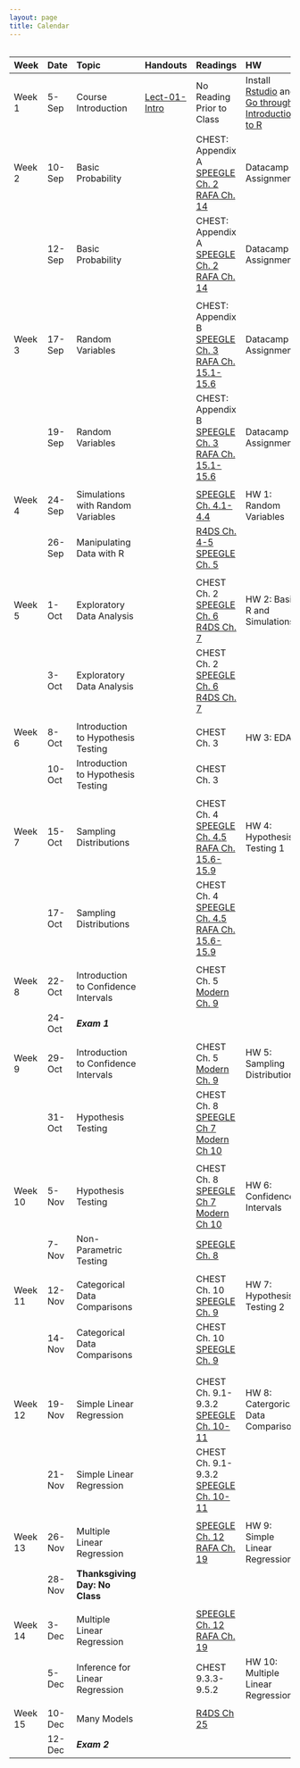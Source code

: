 ```yaml
---
layout: page
title: Calendar
---
```


       

    

<table style="width:100%;">
<colgroup>
    <col width="8%" />
    <col width="8%" />
    <col width="29%" />
    <col width="10%" />
    <col width="20%" />
    <col width="25%" />
    <col width="10%" />
    </colgroup>

<table><thead>
<tr>
<th align="left">Week</th>
<th align="left">Date</th>
<th align="left">Topic</th>
<th align="left">Handouts</th>
<th align="left">Readings</th>
<th align="left">HW</th>
</tr>
</thead><tbody>
<tr>
<td align="left">Week 1</td>
<td align="left">5-Sep</td>
<td align="left">Course Introduction</td>
<td align="left"><a href="../Notes/lect-01-intro.html">Lect-01-Intro</a></td>
<td align="left">No Reading Prior to Class</td>
<td align="left">Install <a href="https://www.rstudio.com/products/rstudio/download3/">Rstudio</a> and <a href="https://php-1511-2511.github.io/Introduction-to-R/">Go through Introduction to R</a></td>
</tr>
<tr>
<td align="left">Week 2</td>
<td align="left">10-Sep</td>
<td align="left">Basic Probability</td>
<td align="left"></td>
<td align="left">CHEST: Appendix A <a href="https://bookdown.org/speegled/foundations-of-statistics/prob.html">SPEEGLE Ch. 2</a>  <a href="https://rafalab.github.io/dsbook/probability.html">RAFA Ch. 14</a></td>
<td align="left">Datacamp Assignment</td>
</tr>
<tr>
<td align="left"></td>
<td align="left">12-Sep</td>
<td align="left">Basic Probability</td>
<td align="left"></td>
<td align="left">CHEST: Appendix A <a href="https://bookdown.org/speegled/foundations-of-statistics/prob.html">SPEEGLE Ch. 2</a>  <a href="https://rafalab.github.io/dsbook/probability.html">RAFA Ch. 14</a></td>
<td align="left">Datacamp Assignment</td>
</tr>
<tr>
<td align="left"></td>
<td align="left"></td>
<td align="left"></td>
<td align="left"></td>
<td align="left"></td>
<td align="left"></td>
</tr>
<tr>
<td align="left">Week 3</td>
<td align="left">17-Sep</td>
<td align="left">Random Variables</td>
<td align="left"></td>
<td align="left">CHEST: Appendix B <a href="https://bookdown.org/speegled/foundations-of-statistics/random-variables.html">SPEEGLE Ch. 3</a> <a href="https://rafalab.github.io/dsbook/random-variables.html">RAFA Ch. 15.1-15.6</a></td>
<td align="left">Datacamp Assignment</td>
</tr>
<tr>
<td align="left"></td>
<td align="left">19-Sep</td>
<td align="left">Random Variables</td>
<td align="left"></td>
<td align="left">CHEST: Appendix B <a href="https://bookdown.org/speegled/foundations-of-statistics/random-variables.html">SPEEGLE Ch. 3</a> <a href="https://rafalab.github.io/dsbook/random-variables.html">RAFA Ch. 15.1-15.6</a></td>
<td align="left">Datacamp Assignment</td>
</tr>
<tr>
<td align="left"></td>
<td align="left"></td>
<td align="left"></td>
<td align="left"></td>
<td align="left"></td>
<td align="left"></td>
</tr>
<tr>
<td align="left">Week 4</td>
<td align="left">24-Sep</td>
<td align="left">Simulations with Random Variables</td>
<td align="left"></td>
<td align="left"><a href="https://bookdown.org/speegled/foundations-of-statistics/simulation-of-random-variables.html">SPEEGLE Ch.  4.1-4.4</a></td>
<td align="left">HW 1: Random Variables</td>
</tr>
<tr>
<td align="left"></td>
<td align="left">26-Sep</td>
<td align="left">Manipulating Data with R</td>
<td align="left"></td>
<td align="left"><a href="https://r4ds.had.co.nz/workflow-basics.html">R4DS Ch. 4-5</a> <a href="https://bookdown.org/speegled/foundations-of-statistics/data-manipulation.html">SPEEGLE Ch. 5</a></td>
<td align="left"></td>
</tr>
<tr>
<td align="left"></td>
<td align="left"></td>
<td align="left"></td>
<td align="left"></td>
<td align="left"></td>
<td align="left"></td>
</tr>
<tr>
<td align="left">Week 5</td>
<td align="left">1-Oct</td>
<td align="left">Exploratory Data Analysis</td>
<td align="left"></td>
<td align="left">CHEST Ch. 2 <a href="https://bookdown.org/speegled/foundations-of-statistics/ggplot-and-descriptive-statistics.html">SPEEGLE Ch. 6</a> <a href="https://r4ds.had.co.nz/exploratory-data-analysis.html">R4DS Ch. 7</a></td>
<td align="left">HW 2: Basic R and Simulations</td>
</tr>
<tr>
<td align="left"></td>
<td align="left">3-Oct</td>
<td align="left">Exploratory Data Analysis</td>
<td align="left"></td>
<td align="left">CHEST Ch. 2 <a href="https://bookdown.org/speegled/foundations-of-statistics/ggplot-and-descriptive-statistics.html">SPEEGLE Ch. 6</a> <a href="https://r4ds.had.co.nz/exploratory-data-analysis.html">R4DS Ch. 7</a></td>
<td align="left"></td>
</tr>
<tr>
<td align="left"></td>
<td align="left"></td>
<td align="left"></td>
<td align="left"></td>
<td align="left"></td>
<td align="left"></td>
</tr>
<tr>
<td align="left">Week 6</td>
<td align="left">8-Oct</td>
<td align="left">Introduction to Hypothesis Testing</td>
<td align="left"></td>
<td align="left">CHEST Ch. 3</td>
<td align="left">HW 3: EDA</td>
</tr>
<tr>
<td align="left"></td>
<td align="left">10-Oct</td>
<td align="left">Introduction to Hypothesis Testing</td>
<td align="left"></td>
<td align="left">CHEST Ch. 3</td>
<td align="left"></td>
</tr>
<tr>
<td align="left"></td>
<td align="left"></td>
<td align="left"></td>
<td align="left"></td>
<td align="left"></td>
<td align="left"></td>
</tr>
<tr>
<td align="left">Week 7</td>
<td align="left">15-Oct</td>
<td align="left">Sampling Distributions</td>
<td align="left"></td>
<td align="left">CHEST Ch. 4  <a href="https://bookdown.org/speegled/foundations-of-statistics/simulation-of-random-variables.html">SPEEGLE Ch.  4.5</a> <a href="https://rafalab.github.io/dsbook/random-variables.html">RAFA Ch. 15.6-15.9</a></td>
<td align="left">HW 4: Hypothesis Testing 1</td>
</tr>
<tr>
<td align="left"></td>
<td align="left">17-Oct</td>
<td align="left">Sampling Distributions</td>
<td align="left"></td>
<td align="left">CHEST Ch. 4  <a href="https://bookdown.org/speegled/foundations-of-statistics/simulation-of-random-variables.html">SPEEGLE Ch.  4.5</a> <a href="https://rafalab.github.io/dsbook/random-variables.html">RAFA Ch. 15.6-15.9</a></td>
<td align="left"></td>
</tr>
<tr>
<td align="left"></td>
<td align="left"></td>
<td align="left"></td>
<td align="left"></td>
<td align="left"></td>
<td align="left"></td>
</tr>
<tr>
<td align="left">Week 8</td>
<td align="left">22-Oct</td>
<td align="left">Introduction to Confidence Intervals</td>
<td align="left"></td>
<td align="left">CHEST Ch. 5 <a href="https://moderndive.com/9-confidence-intervals.html">Modern Ch. 9</a></td>
<td align="left"></td>
</tr>
<tr>
<td align="left"></td>
<td align="left">24-Oct</td>
<td align="left"><strong><em>Exam 1</em></strong></td>
<td align="left"></td>
<td align="left"></td>
<td align="left"></td>
</tr>
<tr>
<td align="left"></td>
<td align="left"></td>
<td align="left"></td>
<td align="left"></td>
<td align="left"></td>
<td align="left"></td>
</tr>
<tr>
<td align="left">Week 9</td>
<td align="left">29-Oct</td>
<td align="left">Introduction to Confidence Intervals</td>
<td align="left"></td>
<td align="left">CHEST Ch. 5 <a href="https://moderndive.com/9-confidence-intervals.html">Modern Ch. 9</a></td>
<td align="left">HW 5: Sampling Distributions</td>
</tr>
<tr>
<td align="left"></td>
<td align="left">31-Oct</td>
<td align="left">Hypothesis Testing</td>
<td align="left"></td>
<td align="left">CHEST Ch. 8 <a href="https://bookdown.org/speegled/foundations-of-statistics/HTCI.html">SPEEGLE Ch 7</a> <a href="https://moderndive.com/10-hypothesis-testing.html">Modern Ch 10</a></td>
<td align="left"></td>
</tr>
<tr>
<td align="left"></td>
<td align="left"></td>
<td align="left"></td>
<td align="left"></td>
<td align="left"></td>
<td align="left"></td>
</tr>
<tr>
<td align="left">Week 10</td>
<td align="left">5-Nov</td>
<td align="left">Hypothesis Testing</td>
<td align="left"></td>
<td align="left">CHEST Ch. 8 <a href="https://bookdown.org/speegled/foundations-of-statistics/HTCI.html">SPEEGLE Ch 7</a> <a href="https://moderndive.com/10-hypothesis-testing.html">Modern Ch 10</a></td>
<td align="left">HW 6: Confidence Intervals</td>
</tr>
<tr>
<td align="left"></td>
<td align="left">7-Nov</td>
<td align="left">Non-Parametric Testing</td>
<td align="left"></td>
<td align="left"><a href="https://bookdown.org/speegled/foundations-of-statistics/RBT.html">SPEEGLE Ch. 8</a></td>
<td align="left"></td>
</tr>
<tr>
<td align="left"></td>
<td align="left"></td>
<td align="left"></td>
<td align="left"></td>
<td align="left"></td>
<td align="left"></td>
</tr>
<tr>
<td align="left">Week 11</td>
<td align="left">12-Nov</td>
<td align="left">Categorical Data Comparisons</td>
<td align="left"></td>
<td align="left">CHEST Ch. 10 <a href="https://bookdown.org/speegled/foundations-of-statistics/tabular-data.html">SPEEGLE Ch. 9</a></td>
<td align="left">HW 7: Hypothesis Testing 2</td>
</tr>
<tr>
<td align="left"></td>
<td align="left">14-Nov</td>
<td align="left">Categorical Data Comparisons</td>
<td align="left"></td>
<td align="left">CHEST Ch. 10 <a href="https://bookdown.org/speegled/foundations-of-statistics/tabular-data.html">SPEEGLE Ch. 9</a></td>
<td align="left"></td>
</tr>
<tr>
<td align="left"></td>
<td align="left"></td>
<td align="left"></td>
<td align="left"></td>
<td align="left"></td>
<td align="left"></td>
</tr>
<tr>
<td align="left"></td>
<td align="left"></td>
<td align="left"></td>
<td align="left"></td>
<td align="left"></td>
<td align="left"></td>
</tr>
<tr>
<td align="left">Week 12</td>
<td align="left">19-Nov</td>
<td align="left">Simple Linear Regression</td>
<td align="left"></td>
<td align="left">CHEST Ch. 9.1-9.3.2 <a href="https://bookdown.org/speegled/foundations-of-statistics/SimpleReg.html">SPEEGLE Ch. 10-11</a></td>
<td align="left">HW 8: Catergorical Data Comparisons</td>
</tr>
<tr>
<td align="left"></td>
<td align="left">21-Nov</td>
<td align="left">Simple Linear Regression</td>
<td align="left"></td>
<td align="left">CHEST Ch. 9.1-9.3.2 <a href="https://bookdown.org/speegled/foundations-of-statistics/SimpleReg.html">SPEEGLE Ch. 10-11</a></td>
<td align="left"></td>
</tr>
<tr>
<td align="left"></td>
<td align="left"></td>
<td align="left"></td>
<td align="left"></td>
<td align="left"></td>
<td align="left"></td>
</tr>
<tr>
<td align="left">Week 13</td>
<td align="left">26-Nov</td>
<td align="left">Multiple Linear Regression</td>
<td align="left"></td>
<td align="left"><a href="https://bookdown.org/speegled/foundations-of-statistics/multiple-regression.html">SPEEGLE Ch. 12</a> <a href="https://rafalab.github.io/dsbook/linear-models.html">RAFA Ch. 19</a></td>
<td align="left">HW 9: Simple Linear Regression</td>
</tr>
<tr>
<td align="left"></td>
<td align="left">28-Nov</td>
<td align="left"><strong>Thanksgiving Day: No Class</strong></td>
<td align="left"></td>
<td align="left"></td>
<td align="left"></td>
</tr>
<tr>
<td align="left"></td>
<td align="left"></td>
<td align="left"></td>
<td align="left"></td>
<td align="left"></td>
<td align="left"></td>
</tr>
<tr>
<td align="left">Week 14</td>
<td align="left">3-Dec</td>
<td align="left">Multiple Linear Regression</td>
<td align="left"></td>
<td align="left"><a href="https://bookdown.org/speegled/foundations-of-statistics/multiple-regression.html">SPEEGLE Ch. 12</a> <a href="https://rafalab.github.io/dsbook/linear-models.html">RAFA Ch. 19</a></td>
<td align="left"></td>
</tr>
<tr>
<td align="left"></td>
<td align="left">5-Dec</td>
<td align="left">Inference for Linear Regression</td>
<td align="left"></td>
<td align="left">CHEST 9.3.3-9.5.2</td>
<td align="left">HW 10: Multiple Linear Regression</td>
</tr>
<tr>
<td align="left"></td>
<td align="left"></td>
<td align="left"></td>
<td align="left"></td>
<td align="left"></td>
<td align="left"></td>
</tr>
<tr>
<td align="left">Week 15</td>
<td align="left">10-Dec</td>
<td align="left">Many Models</td>
<td align="left"></td>
<td align="left"><a href="https://r4ds.had.co.nz/many-models.html">R4DS Ch 25</a></td>
<td align="left"></td>
</tr>
<tr>
<td align="left"></td>
<td align="left">12-Dec</td>
<td align="left"><strong><em>Exam 2</em></strong></td>
<td align="left"></td>
<td align="left"></td>
<td align="left"></td>
</tr>
</tbody></table>